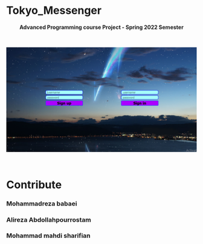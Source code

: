 # Tokyo_Messenger
<p  align="center"> <b>Advanced Programming course Project - Spring 2022 Semester</b> </p>
<br>
<p align="center">
<img src="babei/resourses/login.png" alt="minor"
title="coffee" width="600" align="middle" />
</p>
<br>

# Contribute
### Mohammadreza babaei
### Alireza Abdollahpourrostam
### Mohammad mahdi sharifian


